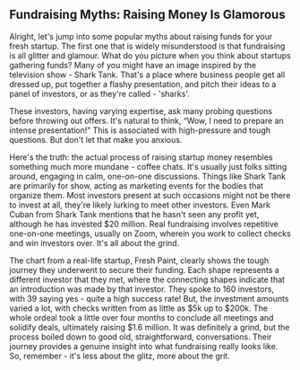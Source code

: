 ## Fundraising Myths: Raising Money Is Glamorous

Alright, let's jump into some popular myths about raising funds for your fresh startup. The first one that is widely misunderstood is that fundraising is all glitter and glamour. What do you picture when you think about startups gathering funds? Many of you might have an image inspired by the television show - Shark Tank. That's a place where business people get all dressed up, put together a flashy presentation, and pitch their ideas to a panel of investors, or as they're called - 'sharks'. 

These investors, having varying expertise, ask many probing questions before throwing out offers. It's natural to think, “Wow, I need to prepare an intense presentation!” This is associated with high-pressure and tough questions. But don't let that make you anxious. 

Here's the truth: the actual process of raising startup money resembles something much more mundane - coffee chats. It's usually just folks sitting around, engaging in calm, one-on-one discussions. Things like Shark Tank are primarily for show, acting as marketing events for the bodies that organize them. Most investors present at such occasions might not be there to invest at all, they're likely lurking to meet other investors. Even Mark Cuban from Shark Tank mentions that he hasn't seen any profit yet, although he has invested $20 million. Real fundraising involves repetitive one-on-one meetings, usually on Zoom, wherein you work to collect checks and win investors over. It's all about the grind.

The chart from a real-life startup, Fresh Paint, clearly shows the tough journey they underwent to secure their funding. Each shape represents a different investor that they met, where the connecting shapes indicate that an introduction was made by that investor. They spoke to 160 investors, with 39 saying yes - quite a high success rate! But, the investment amounts varied a lot, with checks written from as little as $5k up to $200k. The whole ordeal took a little over four months to conclude all meetings and solidify deals, ultimately raising $1.6 million. It was definitely a grind, but the process boiled down to good old, straightforward, conversations. Their journey provides a genuine insight into what fundraising really looks like. So, remember - it's less about the glitz, more about the grit.

